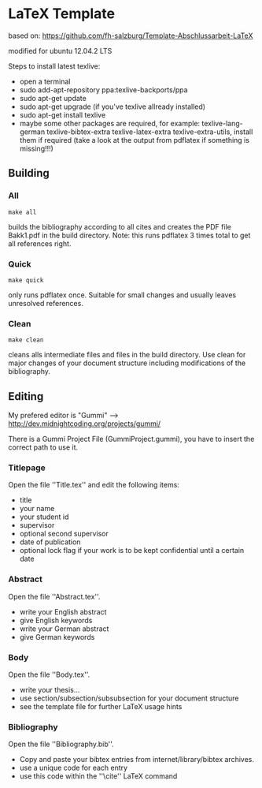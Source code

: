 LaTeX Template 
==============

based on: https://github.com/fh-salzburg/Template-Abschlussarbeit-LaTeX

modified for ubuntu 12.04.2 LTS

Steps to install latest texlive:
* open a terminal
* sudo add-apt-repository ppa:texlive-backports/ppa
* sudo apt-get update
* sudo apt-get upgrade (if you've texlive allready installed)
* sudo apt-get install texlive
* maybe some other packages are required, for example: texlive-lang-german texlive-bibtex-extra texlive-latex-extra texlive-extra-utils, install them if required (take a look at the output from pdflatex if something is missing!!!)

Building
--------

### All

	make all


builds the bibliography according to all cites and creates the PDF file
	Bakk1.pdf
in the build directory.
Note: this runs pdflatex 3 times total to get all references right.

### Quick 
	make quick

only runs pdflatex once. Suitable for small changes and usually leaves
unresolved references.

### Clean 
	make clean

cleans alls intermediate files and files in the build directory.
Use clean for major changes of your document structure including
modifications of the bibliography.


Editing
-------

My prefered editor is "Gummi" --> http://dev.midnightcoding.org/projects/gummi/

There is a Gummi Project File (GummiProject.gummi), you have to insert the correct path to use it.


### Titlepage 
Open the file ''Title.tex'' and edit the following items:
* title
* your name
* your student id
* supervisor
* optional second supervisor
* date of publication
* optional lock flag if your work is to be kept confidential until a certain date

### Abstract
Open the file ''Abstract.tex''.
* write your English abstract
* give English keywords
* write your German abstract
* give German keywords

### Body
Open the file ''Body.tex''.
* write your thesis...
* use section/subsection/subsubsection for your document structure
* see the template file for further LaTeX usage hints

### Bibliography
Open the file ''Bibliography.bib''.
* Copy and paste your bibtex entries from internet/library/bibtex archives.
* use a unique code for each entry
* use this code within the ''\cite'' LaTeX command
